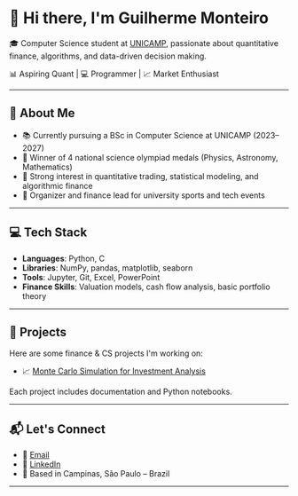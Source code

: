 # 👋 Hi there, I'm Guilherme Monteiro

🎓 Computer Science student at [UNICAMP](https://www.ic.unicamp.br/), passionate about quantitative finance, algorithms, and data-driven decision making.  

📊 Aspiring Quant | 💻 Programmer | 📈 Market Enthusiast

---

## 🧠 About Me

- 📚 Currently pursuing a BSc in Computer Science at UNICAMP (2023–2027)
- 🏅 Winner of 4 national science olympiad medals (Physics, Astronomy, Mathematics)
- 🧮 Strong interest in quantitative trading, statistical modeling, and algorithmic finance
- 🧢 Organizer and finance lead for university sports and tech events

---

## 💻 Tech Stack

- **Languages**: Python, C
- **Libraries**: NumPy, pandas, matplotlib, seaborn
- **Tools**: Jupyter, Git, Excel, PowerPoint
- **Finance Skills**: Valuation models, cash flow analysis, basic portfolio theory

---

## 📂 Projects 

Here are some finance & CS projects I'm working on:

- 📈 [Monte Carlo Simulation for Investment Analysis](https://github.com/guilhermegodoim/analise-investimentos)

Each project includes documentation and Python notebooks.

---

## 📬 Let's Connect

- 📧 [Email](mailto:guilhermegodoimonteiro@gmail.com)
- 💼 [LinkedIn](https://www.linkedin.com/in/guilhermegmonteiro)
- 📌 Based in Campinas, São Paulo – Brazil

---

